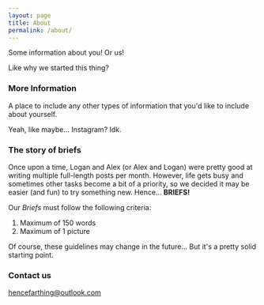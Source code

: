 ```yaml
---
layout: page
title: About
permalink: /about/
---
```


Some information about you! Or us!

Like why we started this thing?

### More Information

A place to include any other types of information that you'd like to include about yourself.

Yeah, like maybe... Instagram? Idk.

### The story of briefs

Once upon a time, Logan and Alex (or Alex and Logan) were pretty good at writing multiple full-length posts per month. However, life gets busy and sometimes other tasks become a bit of a priority, so we decided it may be easier (and fun) to try something new. Hence... **BRIEFS!**

Our _Briefs_ must follow the following criteria:

1. Maximum of 150 words
1. Maximum of 1 picture

Of course, these guidelines may change in the future... But it's a pretty solid starting point.

### Contact us

[hencefarthing@outlook.com](hencefarthing@outlook.com)
